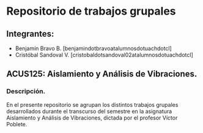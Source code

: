 # Repositorio de trabajos grupales
## Integrantes:
  + Benjamín Bravo B. [benjamindotbravoatalumnosdotuachdotcl]
  + Cristóbal Sandoval V. [cristobaldotsandoval02atalumnosdotuachdotcl]
## ACUS125: Aislamiento y Análisis de Vibraciones.
### Descripción.

En el presente repositorio se agrupan los distintos trabajos grupales desarrollados durante el transcurso del semestre en la asignatura Aislamiento y Análisis de Vibraciones, dictada por el profesor Víctor Poblete.
